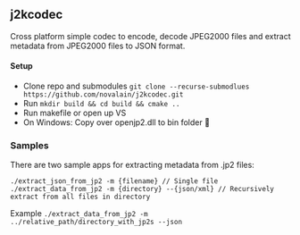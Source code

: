 ## j2kcodec

Cross platform simple codec to encode, decode JPEG2000 files and extract metadata from JPEG2000 files to JSON format.

#### Setup
* Clone repo and submodules `git clone --recurse-submodlues https://github.com/novalain/j2kcodec.git`
* Run `mkdir build && cd build && cmake ..`
* Run makefile or open up VS
* On Windows: Copy over openjp2.dll to bin folder 😬 

### Samples
There are two sample apps for extracting metadata from .jp2 files: <br/>

`./extract_json_from_jp2 -m {filename} // Single file`<br/>
`./extract_data_from_jp2 -m {directory} --{json/xml} // Recursively extract from all files in directory`

Example
`./extract_data_from_jp2 -m ../relative_path/directory_with_jp2s --json`
